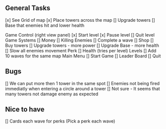 ## General Tasks
[x] See Grid of map
[x] Place towers across the map
[] Upgrade towers
[] Base that enemies hit and lower health

Game Control (right view panel)
    [x] Start level
    [x] Pause level
    [] Quit level
Game Systems
    [] Money
        [] Killing Enemies
        [] Complete a wave
    [] Shop
        [] Buy towers
        [] Upgrade towers - more power
        [] Upgrade Base - more health
        [] Slow all enemies movement Perk
    [] Health (tries per level)
Levels 
    [] Add 10 waves for the same map
Main Menu 
    [] Start Game
    [] Leader Board
    [] Quit

## Bugs
[] We can put more then 1 tower in the same spot
[] Enemies not being fired immediatly when entering a circle around a tower
[] Not sure - It seems that many towers not damage enemy as expected

## Nice to have
[] Cards each wave for perks (Pick a perk each wave)

